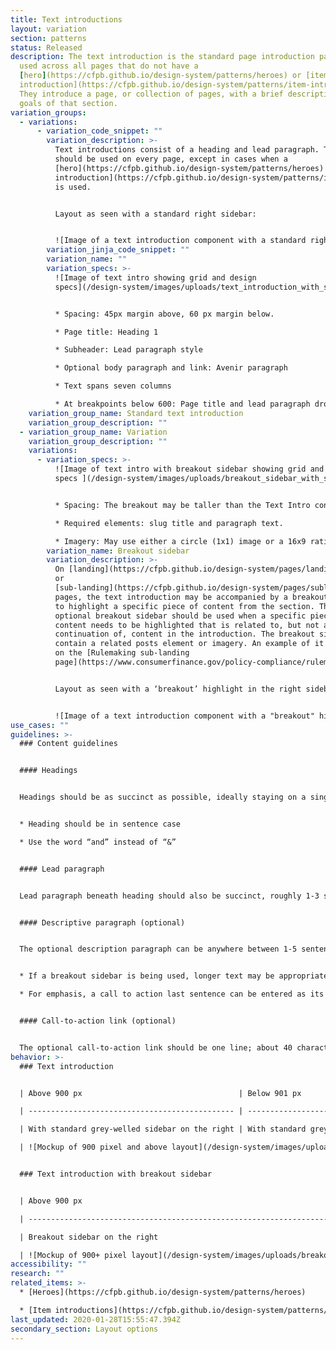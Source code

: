```yaml
---
title: Text introductions
layout: variation
section: patterns
status: Released
description: The text introduction is the standard page introduction pattern
  used across all pages that do not have a
  [hero](https://cfpb.github.io/design-system/patterns/heroes) or [item
  introduction](https://cfpb.github.io/design-system/patterns/item-introductions).
  They introduce a page, or collection of pages, with a brief description of the
  goals of that section.
variation_groups:
  - variations:
      - variation_code_snippet: ""
        variation_description: >-
          Text introductions consist of a heading and lead paragraph. They
          should be used on every page, except in cases when a
          [hero](https://cfpb.github.io/design-system/patterns/heroes) or [item
          introduction](https://cfpb.github.io/design-system/patterns/item-introductions)
          is used.


          Layout as seen with a standard right sidebar:


          ![Image of a text introduction component with a standard right sidebar](/design-system/images/uploads/text_introduction.png)
        variation_jinja_code_snippet: ""
        variation_name: ""
        variation_specs: >-
          ![Image of text intro showing grid and design
          specs](/design-system/images/uploads/text_introduction_with_specs.png)


          * Spacing: 45px margin above, 60 px margin below.

          * Page title: Heading 1

          * Subheader: Lead paragraph style

          * Optional body paragraph and link: Avenir paragraph

          * Text spans seven columns

          * At breakpoints below 600: Page title and lead paragraph drop down one type size to make reading on smaller devices easier.
    variation_group_name: Standard text introduction
    variation_group_description: ""
  - variation_group_name: Variation
    variation_group_description: ""
    variations:
      - variation_specs: >-
          ![Image of text intro with breakout sidebar showing grid and design
          specs ](/design-system/images/uploads/breakout_sidebar_with_specs.png)


          * Spacing: The breakout may be taller than the Text Intro content, in which case the margin beneath the breakout should be 60px.

          * Required elements: slug title and paragraph text.

          * Imagery: May use either a circle (1x1) image or a 16x9 ratio image.
        variation_name: Breakout sidebar
        variation_description: >-
          On [landing](https://cfpb.github.io/design-system/pages/landing-pages)
          or
          [sub-landing](https://cfpb.github.io/design-system/pages/sublanding-pages)
          pages, the text introduction may be accompanied by a breakout sidebar
          to highlight a specific piece of content from the section. The
          optional breakout sidebar should be used when a specific piece of
          content needs to be highlighted that is related to, but not a
          continuation of, content in the introduction. The breakout sidebar may
          contain a related posts element or imagery. An example of it appears
          on the [Rulemaking sub-landing
          page](https://www.consumerfinance.gov/policy-compliance/rulemaking/).


          Layout as seen with a ‘breakout’ highlight in the right sidebar area:


          ![Image of a text introduction component with a "breakout" highlight in the right sidebar](/design-system/images/uploads/breakout_sidebar.png)
use_cases: ""
guidelines: >-
  ### Content guidelines


  #### Headings


  Headings should be as succinct as possible, ideally staying on a single line at max column width; 35 characters or less.


  * Heading should be in sentence case

  * Use the word “and” instead of “&”


  #### Lead paragraph


  Lead paragraph beneath heading should also be succinct, roughly 1-3 sentences; 350 characters maximum. This paragraph should explain why the page exists (how does its content tie back to the CFPB mission?) and the value add to the user (what will they get out of the content on this page?).


  #### Descriptive paragraph (optional)


  The optional description paragraph can be anywhere between 1-5 sentences; 100-800 characters, depending on the needs of the page.


  * If a breakout sidebar is being used, longer text may be appropriate to help match the text introduction length to the sidebar length

  * For emphasis, a call to action last sentence can be entered as its own paragraph underneath this lead paragraph, either linked to a url or not


  #### Call-to-action link (optional)


  The optional call-to-action link should be one line; about 40 characters or less. Link content should follow [link guidelines](https://cfpb.github.io/design-system/components/links).
behavior: >-
  ### Text introduction


  | Above 900 px                                   | Below 901 px                                                                                   |

  | ---------------------------------------------- | ---------------------------------------------------------------------------------------------- |

  | With standard grey-welled sidebar on the right | With standard grey-welled sidebar stacked to prefooter                                         |

  | ![Mockup of 900 pixel and above layout](/design-system/images/uploads/text_introduction_breakpoint_large.png)                                            | ![Mockup of 901 pixel and below layout](/design-system/images/uploads/text_introduction_breakpoint_small.png)|


  ### Text introduction with breakout sidebar


  | Above 900 px                                                                          | Below 901 px                                                                                   |

  | ------------------------------------------------------------------------------------- | ---------------------------------------------------------------------------------------------- |

  | Breakout sidebar on the right                                                         | Breakout sidebar stacked immediately after text intro                                          |

  | ![Mockup of 900+ pixel layout](/design-system/images/uploads/breakout_sidebar_breakpoint_large.png) | ![Mockup of 900 pixel and below layout](/design-system/images/uploads/breakout_sidebar_breakpoint_small.png) |
accessibility: ""
research: ""
related_items: >-
  * [Heroes](https://cfpb.github.io/design-system/patterns/heroes)

  * [Item introductions](https://cfpb.github.io/design-system/patterns/item-introductions)
last_updated: 2020-01-28T15:55:47.394Z
secondary_section: Layout options
---
```

